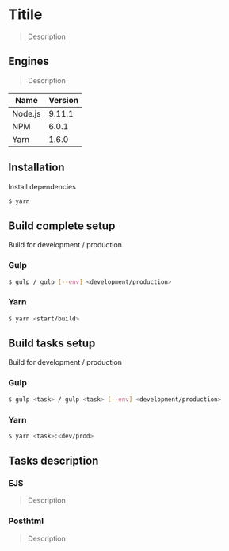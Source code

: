 # Titile

> Description

## Engines

> Description

| Name    | Version |
| ------- | ------- |
| Node.js | 9.11.1  |
| NPM     | 6.0.1   |
| Yarn    | 1.6.0   |

## Installation

Install dependencies

``` bash
$ yarn
```

## Build complete setup

Build for development / production

### Gulp

``` bash
$ gulp / gulp [--env] <development/production>
```

### Yarn

``` bash
$ yarn <start/build>
```

## Build tasks setup

Build for development / production

### Gulp

``` bash
$ gulp <task> / gulp <task> [--env] <development/production>
```

### Yarn

``` bash
$ yarn <task>:<dev/prod>
```

## Tasks description

### EJS

> Description

### Posthtml

> Description
